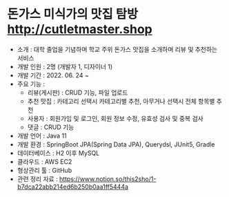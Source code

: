 # 돈가스 미식가의 맛집 탐방 http://cutletmaster.shop

- 소개 : 대학 졸업을 기념하며 학교 주위 돈가스 맛집을 소개하며 리뷰 및 추천하는 서비스
- 개발 인원 : 2명 (개발자 1, 디자이너 1)
- 개발 기간 : 2022. 06. 24 ~
- 주요 기능 :
    - 리뷰(게시판) : CRUD 기능, 파일 업로드
    - 추천 맛집 : 카테고리 선택시 카테고리별 추천, 아무거나 선택시 전체 항목별 추천
    - 사용자 : 회원가입 및 로그인, 회원 정보 수정, 유효성 검사 및 중복 검사
    - 댓글 : CRUD 기능
- 개발 언어 : Java 11
- 개발 환경 : SpringBoot JPA(Spring Data JPA), Querydsl, JUnit5, Gradle
- 데이터베이스 : H2 이후 MySQL
- 클라우드 : AWS EC2
- 형상관리 툴 : GitHub
- 관련 정리 자료 : https://www.notion.so/this2sho/1-b7dca22abb214ed6b250b0aa1ff5444a
